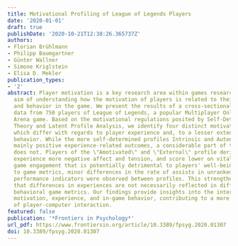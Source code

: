 ```yaml
---
title: Motivational Profiling of League of Legends Players
date: '2020-01-01'
draft: true
publishDate: '2020-10-21T12:38:26.365737Z'
authors:
- Florian Brühlmann
- Philipp Baumgartner
- Günter Wallner
- Simone Kriglstein
- Elisa D. Mekler
publication_types:
- '2'
abstract: Player motivation is a key research area within games research, with the
  aim of understanding how the motivation of players is related to their experience
  and behavior in the game. We present the results of a cross-sectional study with
  data from 750 players of League of Legends, a popular Multiplayer Online Battle
  Arena game. Based on the motivational regulations posited by Self-Determination
  Theory and Latent Profile Analysis, we identify four distinct motivational profiles,
  which differ with regards to player experience and, to a lesser extent, in-game
  behavior. While the more self-determined profiles Intrinsic and Autonomous report
  mainly positive experience-related outcomes, a considerable part of the player base
  does not. Players of the \"Amotivated\" and \"External\" profile derive less enjoyment,
  experience more negative affect and tension, and score lower on vitality, indicating
  game engagement that is potentially detrimental to players' well-being. With regards
  to game metrics, minor differences in the rate of assists in unranked matches and
  performance indicators were observed between profiles. This strengthens the notion
  that differences in experiences are not necessarily reflected in differences in
  behavioral game metrics. Our findings provide insights into the interplay of player
  motivation, experience, and in-game behavior, contributing to a more nuanced understanding
  of player-computer interaction.
featured: false
publication: '*Frontiers in Psychology*'
url_pdf: https://www.frontiersin.org/article/10.3389/fpsyg.2020.01307
doi: 10.3389/fpsyg.2020.01307
---
```


